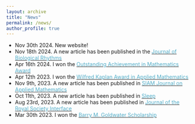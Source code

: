 ```yaml
---
layout: archive
title: "News"
permalink: /news/
author_profile: true
---
```

* Nov 30th 2024. New website! <br>
* Nov 18th 2024. A new article has been published in the [<font color="#52ADC8">Journal of Biological Rhythms</font>](https://journals.sagepub.com/doi/abs/10.1177/07487304241288607) <br>
* Apr 16th 2024. I won the [<font color="#52ADC8">Outstanding Achievement in Mathematics Award</font>](https://lsa.umich.edu/math/undergraduates/awards--scholarships--and-prizes/departmental-awards.html) <br>
* Apr 12th 2023. I won the [<font color="#52ADC8">Wilfred Kaplan Award in Applied Mathematics</font>](https://lsa.umich.edu/math/undergraduates/awards--scholarships--and-prizes/departmental-awards.html) <br>
* Nov 9th, 2023. A new article has been published in [<font color="#52ADC8">SIAM Journal on Applied Mathematics</font>](https://epubs.siam.org/doi/abs/10.1137/22M1509680) <br>
* Oct 11th, 2023. A new article has been published in [<font color="#52ADC8">Sleep</font>](https://academic.oup.com/sleep/article-abstract/47/1/zsad266/7306801?redirectedFrom=fulltext) <br>
* Aug 23rd, 2023. A new article has been published in [<font color="#52ADC8">Journal of the Royal Society Interface</font>](https://royalsocietypublishing.org/doi/full/10.1098/rsif.2023.0030) <br>
* Mar 30th 2023. I won the [<font color="#52ADC8">Barry M. Goldwater Scholarship</font>](https://goldwaterscholarship.gov/) <br>
